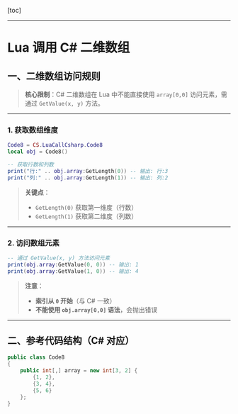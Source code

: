 [toc]

---

# Lua 调用 C# 二维数组

## 一、二维数组访问规则

> **核心限制**：C# 二维数组在 Lua 中不能直接使用 `array[0,0]` 访问元素，需通过 `GetValue(x, y)` 方法。

---

### 1. 获取数组维度
```lua
Code8 = CS.LuaCallCsharp.Code8
local obj = Code8()

-- 获取行数和列数
print("行:" .. obj.array:GetLength(0)) -- 输出: 行:3
print("列:" .. obj.array:GetLength(1)) -- 输出: 列:2
```

> **关键点**：
>
> - `GetLength(0)` 获取第一维度（行数）
> - `GetLength(1)` 获取第二维度（列数）
---

### 2. 访问数组元素
```lua
-- 通过 GetValue(x, y) 方法访问元素
print(obj.array:GetValue(0, 0)) -- 输出: 1
print(obj.array:GetValue(1, 0)) -- 输出: 4
```

> **注意**：
>
> - **索引从 `0` 开始**（与 C# 一致）
> - **不能使用 `obj.array[0,0]` 语法**，会抛出错误
---

## 二、参考代码结构（C# 对应）

```csharp
public class Code8
{
    public int[,] array = new int[3, 2] {
        {1, 2},
        {3, 4},
        {5, 6}
    };
}
```

